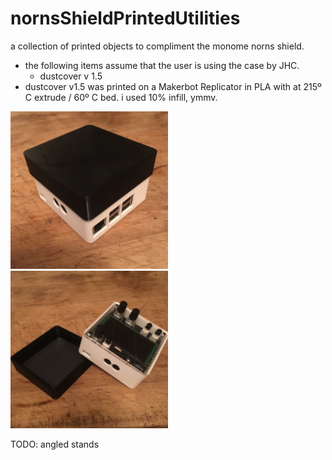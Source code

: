 # nornsShieldPrintedUtilities
a collection of printed objects to compliment the monome norns shield.
* the following items assume that the user is using the case by JHC.
  * dustcover v 1.5
* dustcover v1.5 was printed on a Makerbot Replicator in PLA with at 215º C extrude / 60º C bed. i used 10% infill, ymmv.

<img src="https://github.com/evanmcook/nornsShieldPrintedUtilities/blob/main/images/dustcoverv1.5a.JPG" width="50%">
<img src="https://github.com/evanmcook/nornsShieldPrintedUtilities/blob/main/images/dustcoverv1.5b.JPG" width="50%">

TODO: angled stands
